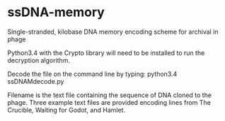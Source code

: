 # ssDNA-memory
Single-stranded, kilobase DNA memory encoding scheme for archival in phage

Python3.4 with the Crypto library will need to be installed to run the decryption algorithm.

Decode the file on the command line by typing:
python3.4 ssDNAMdecode.py <filename>
  
Filename is the text file containing the sequence of DNA cloned to the phage. Three example text files are provided encoding lines from The Crucible, Waiting for Godot, and Hamlet.
